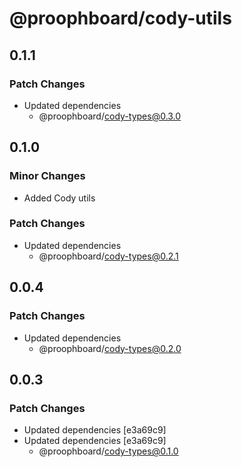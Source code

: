 # @proophboard/cody-utils

## 0.1.1

### Patch Changes

- Updated dependencies
  - @proophboard/cody-types@0.3.0

## 0.1.0

### Minor Changes

- Added Cody utils

### Patch Changes

- Updated dependencies
  - @proophboard/cody-types@0.2.1

## 0.0.4

### Patch Changes

- Updated dependencies
  - @proophboard/cody-types@0.2.0

## 0.0.3

### Patch Changes

- Updated dependencies [e3a69c9]
- Updated dependencies [e3a69c9]
  - @proophboard/cody-types@0.1.0

